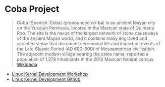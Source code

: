 # Coba Project

> Coba (Spanish: Cobá) (pronounced cō-bǝ) is an ancient Mayan city on the Yucatán Peninsula, located in the Mexican state of Quintana Roo. The site is the nexus of the largest network of stone causeways of the ancient Mayan world, and it contains many engraved and sculpted stelae that document ceremonial life and important events of the Late Classic Period (AD 600–900) of Mesoamerican civilization. The adjacent modern village bearing the same name, reported a population of 1,278 inhabitants in the 2010 Mexican federal census. [Wikipedia](https://en.wikipedia.org/wiki/Coba)

- [Linux Kernel Development Workshop](https://drive.google.com/open?id=1MwokB2rrPZTP6CCiTFwlEfJP2gMnXrku)
- [Linux Kernel Development Github](https://github.com/cobaproject/linuxkerneldevelopment/wiki)
